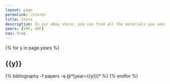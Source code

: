 ```yaml
---
layout: page
permalink: /store/
title: Store
description: In our eBay store, you can find all the materials you need to build any of our antennae!
years: [VHF, UHF]
nav: true
---
```


<div class="publications">

{% for y in page.years %}
  <h2 class="year">{{y}}</h2>
  {% bibliography -f papers -q @*[year={{y}}]* %}
{% endfor %}

</div>
